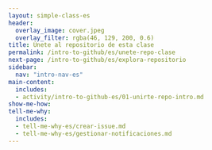 ```yaml
---
layout: simple-class-es
header:
  overlay_image: cover.jpeg
  overlay_filter: rgba(46, 129, 200, 0.6)
title: Únete al repositorio de esta clase
permalink: /intro-to-github/es/unete-repo-clase
next-page: /intro-to-github/es/explora-repositorio
sidebar:
  nav: "intro-nav-es"
main-content:
  includes:
  - activity/intro-to-github-es/01-unirte-repo-intro.md
show-me-how:
tell-me-why:
  includes:
  - tell-me-why-es/crear-issue.md
  - tell-me-why-es/gestionar-notificaciones.md
---
```

